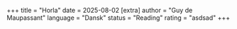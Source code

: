 +++
   title = "Horla"
   date = 2025-08-02
   [extra]
   author = "Guy de Maupassant"
   language = "Dansk"
   status = "Reading"
   rating = "asdsad"
+++